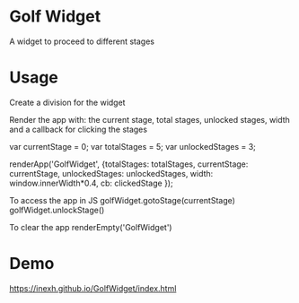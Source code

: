 # Golf Widget

A widget to proceed to different stages

# Usage

Create a division for the widget
<div id="GolfWidget"></div>

Render the app with: the current stage, total stages, unlocked stages, width and a callback for clicking the stages

var currentStage = 0;
var totalStages = 5;
var unlockedStages = 3;

renderApp('GolfWidget',
        {totalStages:  totalStages,
         currentStage: currentStage,
         unlockedStages: unlockedStages,
         width: window.innerWidth*0.4,
         cb: clickedStage
        });

To access the app in JS
golfWidget.gotoStage(currentStage)
golfWidget.unlockStage()

To clear the app
renderEmpty('GolfWidget')

# Demo
https://inexh.github.io/GolfWidget/index.html

